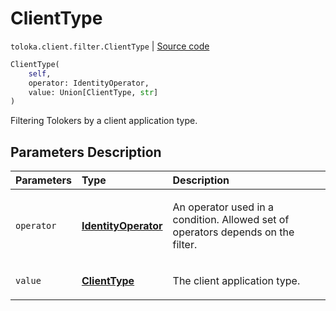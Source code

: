# ClientType
`toloka.client.filter.ClientType` | [Source code](https://github.com/Toloka/toloka-kit/blob/v1.1.3/src/client/filter.py#L533)

```python
ClientType(
    self,
    operator: IdentityOperator,
    value: Union[ClientType, str]
)
```

Filtering Tolokers by a client application type.

## Parameters Description

| Parameters | Type | Description |
| :----------| :----| :-----------|
`operator`|**[IdentityOperator](toloka.client.primitives.operators.IdentityOperator.md)**|<p>An operator used in a condition. Allowed set of operators depends on the filter.</p>
`value`|**[ClientType](toloka.client.filter.ClientType.ClientType.md)**|<p>The client application type.</p>
